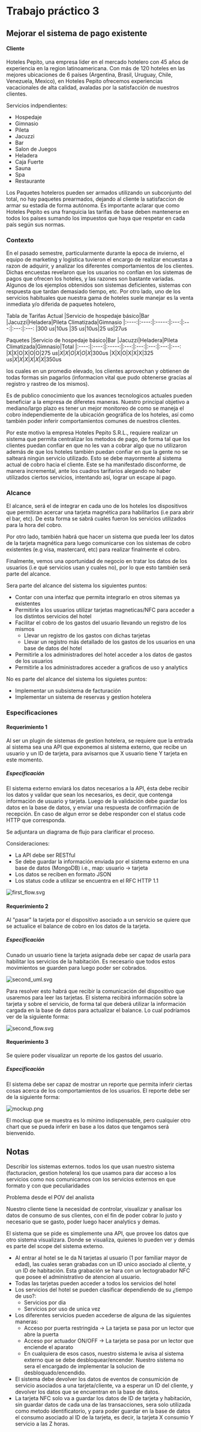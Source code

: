# Trabajo práctico 3

## Mejorar el sistema de pago existente

#### Cliente

Hoteles Pepito, una empresa lider en el mercado hotelero con 45 años de experiencia en la region latinoamericana.
Con más de 120 hoteles en las mejores ubicaciones de 6 países (Argentina, Brasil, Uruguay, Chile, Venezuela, Mexico), en Hoteles Pepito ofrecemos experiencias vacacionales de alta calidad, avaladas por la satisfacción de nuestros clientes.

Servicios indpendientes:
* Hospedaje
* Gimnasio
* Pileta
* Jacuzzi
* Bar
* Salon de Juegos
* Heladera
* Caja Fuerte
* Sauna
* Spa
* Restaurante

Los Paquetes hoteleros pueden ser armados utilizando un subconjunto del total, no hay paquetes prearmados, dejando al cliente la satisfaccion de armar su estadía de forma autónoma. Es importante aclarar que como Hoteles Pepito es una franquicia las tarifas de base deben mantenerse en todos los países sumando los impuestos que haya que respetar en cada país según sus normas.

### Contexto

En el pasado semestre, particularmente durante la epoca de invierno, el equipo de marketing y logistica tuvieron el encargo de realizar encuestas a razon de adquirir, y analizar los diferentes comportamientos de los clientes. Dichas encuestas revelaron que los usuarios no confían en los sistemas de pagos que ofrecen los hoteles, y las razones son bastante variadas. Algunos de los ejemplos obtenidos son sistemas deficientes, sistemas con respuesta que tardan demasiado tiempo, etc. Por otro lado, uno de los servicios habituales que nuestra gama de hoteles suele manejar es la venta inmediata y/o diferida de paquetes hotelero,

Tabla de Tarifas Actual
|Servicio de hospedaje básico|Bar   |Jacuzzi|Heladera|Pileta Climatizada|Gimnasio
|:----:|:----:|:-----:|:---:|:---:|:---:|:---:
|300 u$s|10 u$s |35 u$s  |10 u$s|25 u$s|27 u$s

Paquetes
|Servicio de hospedaje básico|Bar   |Jacuzzi|Heladera|Pileta Climatizada|Gimnasio|Total
|:----:|:----:|:-----:|:---:|:---:|:---:|:---:|:---:
|X|X|O|X|O|O|275 u$s
|X|X|O|X|O|X|300 u$s
|X|X|O|X|X|X|325 u$s
|X|X|X|X|X|X|350 u$s

los cuales en un promedio elevado, los clientes aprovechan y obtienen de todas formas sin pagarlos (informacion vital que pudo obtenerse gracias al registro y rastreo de los mismos).

Es de publico conocimiento que los avances tecnologicos actuales pueden beneficiar a la empresa de diferetes maneras. Nuestro principal objetivo a mediano/largo plazo es tener un mejor monitoreo de como se maneja el cobro independiemente de la ubicación geográfica de los hoteles, así como también poder inferir comportamientos comunes de nuestros clientes.

Por este motivo la empresa Hoteles Pepito S.R.L., requiere realizar un sistema que permita centralizar los metodos de pago, de forma tal que los clientes puedan confiar en que no les van a cobrar algo que no utilizaron además de que los hoteles también puedan confiar en que la gente no se salteará ningún servicio utilizado. Esto se debe mayormente al sistema actual de cobro hacia el cliente. Este se ha manifestado disconforme, de manera incremental, ante los cuadros tarifarios alegando no haber utilizados ciertos servicios, intentando asi, lograr un escape al pago.

### Alcance

El alcance, será el de integrar en cada uno de los hoteles los dispositivos que permitiran acercar una tarjeta magnética para habilitarlos (i.e para abrir el bar, etc). De esta forma se sabrá cuales fueron los servicios utilizados para la hora del cobro.

Por otro lado, también habrá que hacer un sistema que pueda leer los datos de la tarjeta magnética para luego comunicarse con los sistemas de cobro existentes (e.g visa, mastercard, etc) para realizar finalmente el cobro.

Finalmente, vemos una oportunidad de negocio en tratar los datos de los usuarios (i.e qué servicios usan y cuales no), por lo que esto también será parte del alcance.


Sera parte del alcance del sistema los siguientes puntos:

* Contar con una interfaz que permita integrarlo en otros sitemas ya existentes
* Permitirle a los usuarios utilizar tarjetas magneticas/NFC para acceder a los distintos servicios del hotel
* Facilitar el cobro de los gastos del usuario llevando un registro de los mismos
  * Llevar un registro de los gastos con dichas tarjetas
  * Llevar un registro más detallado de los gastos de los usuarios en una base de datos del hotel
* Permitirle a los administradores del hotel acceder a los datos de gastos de los usuarios
* Permitirle a los administradores acceder a graficos de uso y analytics

No es parte del alcance del sistema los siguietes puntos:

* Implementar un subsistema de facturación
* Implementar un sistema de reservas y gestion hotelera

### Especificaciones

#### Requerimiento 1

Al ser un plugin de sistemas de gestion hotelera, se requiere que la entrada al sistema sea una API que exponemos al sistema externo, que recibe un usuario y un ID de tarjeta, para avisarnos que X usuario tiene Y tarjeta en este momento.

##### Especificación

El sistema externo enviará los datos necesarios a la API, ésta debe recibir los datos y validar que sean los necesarios, es decir, que contenga información de usuario y tarjeta.
Luego de la validación debe guardar los datos en la base de datos, y enviar una respuesta de confirmación de recepción.
En caso de algun error se debe responder con el status code HTTP que corresponda.

Se adjuntara un diagrama de flujo para clarificar el proceso.

Consideraciones:
* La API debe ser RESTful
* Se debe guardar la información enviada por el sistema externo en una base de datos (MongoDB) i.e., map: usuario -> tarjeta
* Los datos se reciben en formato JSON
* Los status code a utilizar se encuentra en el RFC HTTP 1.1

![first_flow.svg](first_flow.svg)

#### Requerimiento 2

Al "pasar" la tarjeta por el dispositivo asociado a un servicio se quiere que se actualice el balance de cobro en los datos de la tarjeta.

##### Especificación

Cunado un usuario tiene la tarjeta asignada debe ser capaz de usarla para habilitar los servicios de la habitación. Es necesario que todos estos movimientos se guarden para luego poder ser cobrados.

![second_uml.svg](second_uml.svg)

Para resolver esto habrá que recibir la comunicación del dispositivo que usaremos para leer las tarjetas.
El sistema recibirá información sobre la tarjeta y sobre el servicio, de forma tal que deberá utilizar la información cargada en la base de datos para actualizar el balance. Lo cual podríamos ver de la siguiente forma:

![second_flow.svg](second_flow.svg)

#### Requerimiento 3

Se quiere poder visualizar un reporte de los gastos del usuario.

##### Especificación

El sistema debe ser capaz de mostrar un reporte que permita inferir ciertas cosas acerca de los comportamientos de los usuarios. El reporte debe ser de la siguiente forma:

![mockup.png](mockup.png)

El mockup que se muestra es lo mínimo indispensable, pero cualquier otro chart que se pueda inferir en base a los datos que tengamos será bienvenido.


## Notas

Describir los sistemas externos. todos
los que usan nuestro sistema (facturacion, gestion hotelera)
los que usamos para dar acceso a los servicios
como nos comunicamos con los servicios externos
en que formato y con que peculiaridades

Problema desde el POV del analista

Nuestro cliente tiene la necesidad de controlar, visualizar y analisar los datos de consumo de sus clientes, con el fin de poder cobrar lo justo y necesario que se gasto, poder luego hacer analytics y demas.

El sistema que se pide es simplemente una API, que provee los datos que otro sistema visualizara. Donde se visualiza, quienes lo pueden ver y demás es parte del scope del sistema externo.

* Al entrar al hotel se le da N tarjetas al usuario (1 por familiar mayor de edad), las cuales seran grabadas con un ID unico asociado al cliente, y un ID de habitación. Esta grabación se hara con un lectograbador NFC que posee el administrativo de atencion al usuario.
* Todas las tarjetas pueden acceder a todos los servicios del hotel
* Los servicios del hotel se pueden clasificar dependiendo de su ¿tiempo de uso?:
  * Servicios por dia
  * Servicios por uso de unica vez
* Los diferentes servicios pueden accederse de alguna de las siguientes maneras:
  * Acceso por puerta restringida -> La tarjeta se pasa por un lector que abre la puerta
  * Acceso por actuador ON/OFF -> La tarjeta se pasa por un lector que enciende el aparato
  * En cualquiera de esos casos, nuestro sistema le avisa al sistema externo que se debe desbloquear/encender. Nuestro sistema no sera el encargado de implementar la solucion de desbloquado/encendido.
* El sistema debe devolver los datos de eventos de consumición de servicio asociados a una tarjeta/cliente, va a esperar un ID del cliente, y devolver los datos que se encuentran en la base de datos.
* La tarjeta NFC solo va a guardar los datos de ID de tarjeta y habitación, sin guardar datos de cada una de las transacciones, sera solo utilizada como metodo identificatorio, y para poder guardar en la base de datos el consumo asociado al ID de la tarjeta, es decir, la tarjeta X consumio Y servicio a las Z horas.
 
